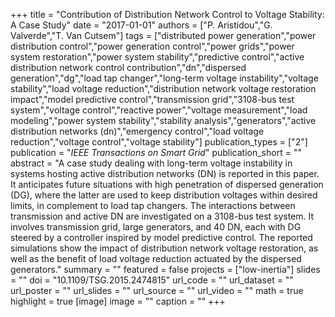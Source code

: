 +++
title = "Contribution of Distribution Network Control to Voltage Stability: A Case Study"
date = "2017-01-01"
authors = ["P. Aristidou","G. Valverde","T. Van Cutsem"]
tags = ["distributed power generation","power distribution control","power generation control","power grids","power system restoration","power system stability","predictive control","active distribution network control contribution","dn","dispersed generation","dg","load tap changer","long-term voltage instability","voltage stability","load voltage reduction","distribution network voltage restoration impact","model predictive control","transmission grid","3108-bus test system","voltage control","reactive power","voltage measurement","load modeling","power system stability","stability analysis","generators","active distribution networks (dn)","emergency control","load voltage reduction","voltage control","voltage stability"]
publication_types = ["2"]
publication = "_IEEE Transactions on Smart Grid_"
publication_short = ""
abstract = "A case study dealing with long-term voltage instability in systems hosting active distribution networks (DN) is reported in this paper. It anticipates future situations with high penetration of dispersed generation (DG), where the latter are used to keep distribution voltages within desired limits, in complement to load tap changers. The interactions between transmission and active DN are investigated on a 3108-bus test system. It involves transmission grid, large generators, and 40 DN, each with DG steered by a controller inspired by model predictive control. The reported simulations show the impact of distribution network voltage restoration, as well as the benefit of load voltage reduction actuated by the dispersed generators."
summary = ""
featured = false
projects = ["low-inertia"]
slides = ""
doi = "10.1109/TSG.2015.2474815"
url_code = ""
url_dataset = ""
url_poster = ""
url_slides = ""
url_source = ""
url_video = ""
math = true
highlight = true
[image]
image = ""
caption = ""
+++

